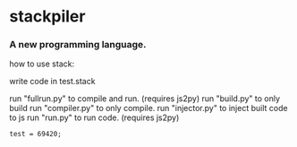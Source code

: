# stackpiler
### A new programming language.

how to use stack:

write code in test.stack

run "fullrun.py" to compile and run. (requires js2py)
run "build.py" to only build
run "compiler.py" to only compile.
run "injector.py" to inject built code to js
run "run.py" to run code. (requires js2py)


```
test = 69420;
```
